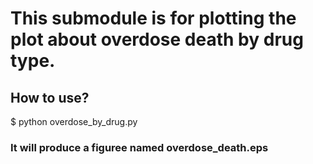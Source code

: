 
# This submodule is for plotting the plot about overdose death by drug type.
## How to use?
$ python overdose_by_drug.py

### It will produce a figuree named overdose_death.eps